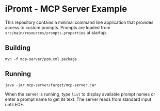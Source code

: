 # iPromt - MCP Server Example

This repository contains a minimal command line application that provides access to custom prompts.
Prompts are loaded from `src/main/resources/prompts.properties` at startup.

## Building

```
mvn -f mcp-server/pom.xml package
```

## Running

```
java -jar mcp-server/target/mcp-server.jar
```

When the server is running, type `list` to display available prompt names or enter a prompt name to get its text. The server reads from standard input until EOF.


